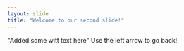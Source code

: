 ```yaml
---
layout: slide
title: "Welcome to our second slide!"
---
```

"Added some witt text here"
Use the left arrow to go back!
